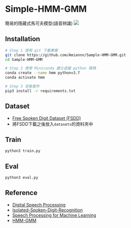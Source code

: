 # Simple-HMM-GMM
簡易的隱藏式馬可夫模型(語音辨識)
![](https://i.imgur.com/UYkgLIv.png)

## Installation
```bash
# Step 1 使用 git 下載專案
git clone https://github.com/Amiannn/Sample-HMM-GMM.git
cd Sample-HMM-GMM

# Step 2 使用 Miniconda 建立虛擬 python 環境
conda create --name hmm python=3.7
conda activate hmm

# Step 3 安裝套件
pip3 install -r requirements.txt
```

## Dataset
- [Free Spoken Digit Dataset (FSDD)](https://github.com/Jakobovski/free-spoken-digit-dataset)
- 將FSDD下載之後放入`datasets`的資料夾中

## Train
```bash
python3 train.py
```

## Eval
```bash
python3 eval.py
```

## Reference
- [Digital Speech Processing](http://ocw.aca.ntu.edu.tw/ntu-ocw/ocw/cou/104S204)
- [Isolated-Spoken-Digit-Recognition](https://github.com/SIFANWU/Isolated-Spoken-Digit-Recognition.git)
- [Speech Processing for Machine Learning](https://haythamfayek.com/2016/04/21/speech-processing-for-machine-learning.html)
- [HMM-GMM](https://zhuanlan.zhihu.com/p/258826836)
